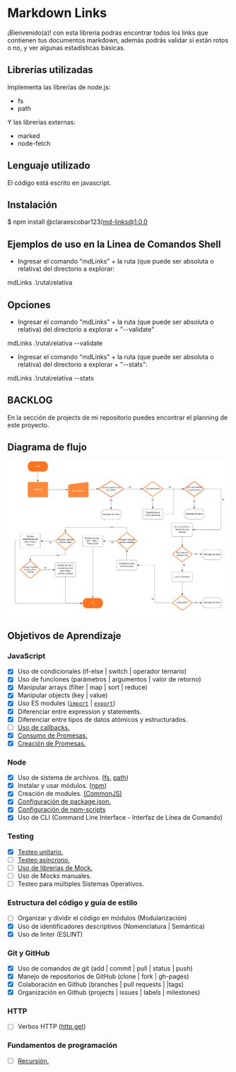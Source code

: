 # Markdown Links
¡Bienvenido(a)! con esta librería podrás encontrar todos los links que contienen tus documentos markdown, además podrás validar si están rotos o no, y ver algunas estadísticas básicas.

## Librerías utilizadas

Implementa las librerías de node.js:

* fs
* path

Y las librerías externas:

* marked
* node-fetch

## Lenguaje utilizado

El código está escrito en javascript.

## Instalación

$ npm install @claraescobar123/md-links@1.0.0

## Ejemplos de uso en la Linea de Comandos Shell

* Ingresar el comando "mdLinks" + la ruta (que puede ser absoluta o relativa) del directorio a explorar:

mdLinks  .\ruta\relativa 

## Opciones

* Ingresar el comando "mdLinks" + la ruta (que puede ser absoluta o relativa) del directorio a explorar + "--validate"

mdLinks  .\ruta\relativa --validate

* Ingresar el comando "mdLinks" + la ruta (que puede ser absoluta o relativa) del directorio a explorar + "--stats":

mdLinks  .\ruta\relativa --stats

## BACKLOG

En la sección de projects de mi repositorio puedes encontrar el planning de este proyecto.

## Diagrama de flujo

![alt text](https://raw.githubusercontent.com/Claraescobar123/bog001-md-links/master/lib/Diagrama%20de%20flujo%20-%20mdLinksFinal.png)


## Objetivos de Aprendizaje

### JavaScript

* [x] Uso de condicionales (if-else | switch | operador ternario)
* [x] Uso de funciones (parámetros | argumentos | valor de retorno)
* [x] Manipular arrays (filter | map | sort | reduce)
* [x] Manipular objects (key | value)
* [x] Uso ES modules ([`import`](https://developer.mozilla.org/en-US/docs/Web/JavaScript/Reference/Statements/import)
| [`export`](https://developer.mozilla.org/en-US/docs/Web/JavaScript/Reference/Statements/export))
* [x] Diferenciar entre expression y statements.
* [x] Diferenciar entre tipos de datos atómicos y estructurados.
* [ ] [Uso de callbacks.](https://developer.mozilla.org/es/docs/Glossary/Callback_function)
* [x] [Consumo de Promesas.](https://scotch.io/tutorials/javascript-promises-for-dummies#toc-consuming-promises)
* [x] [Creación de Promesas.](https://www.freecodecamp.org/news/how-to-write-a-javascript-promise-4ed8d44292b8/)

### Node

* [x] Uso de sistema de archivos. ([fs](https://nodejs.org/api/fs.html), [path](https://nodejs.org/api/path.html))
* [x] Instalar y usar módulos. ([npm](https://www.npmjs.com/))
* [x] Creación de modules. [(CommonJS)](https://nodejs.org/docs/latest-v0.10.x/api/modules.html)
* [x] [Configuración de package.json.](https://docs.npmjs.com/files/package.json)
* [x] [Configuración de npm-scripts](https://docs.npmjs.com/misc/scripts)
* [x] Uso de CLI (Command Line Interface - Interfaz de Línea de Comando)

### Testing

* [x] [Testeo unitario.](https://jestjs.io/docs/es-ES/getting-started)
* [ ] [Testeo asíncrono.](https://jestjs.io/docs/es-ES/asynchronous)
* [ ] [Uso de librerias de Mock.](https://jestjs.io/docs/es-ES/manual-mocks)
* [ ] Uso de Mocks manuales.
* [ ] Testeo para múltiples Sistemas Operativos.

### Estructura del código y guía de estilo

* [ ] Organizar y dividir el código en módulos (Modularización)
* [x] Uso de identificadores descriptivos (Nomenclatura | Semántica)
* [x] Uso de linter (ESLINT)

### Git y GitHub

* [x] Uso de comandos de git (add | commit | pull | status | push)
* [x] Manejo de repositorios de GitHub (clone | fork | gh-pages)
* [x] Colaboración en Github (branches | pull requests | |tags)
* [x] Organización en Github (projects | issues | labels | milestones)

### HTTP

* [ ] Verbos HTTP ([http.get](https://nodejs.org/api/http.html#http_http_get_options_callback))

### Fundamentos de programación

* [ ] [Recursión.](https://www.youtube.com/watch?v=lPPgY3HLlhQ)

